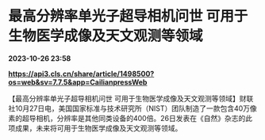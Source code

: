 # 最高分辨率单光子超导相机问世 可用于生物医学成像及天文观测等领域

**2023-10-26 23:58**

**https://api3.cls.cn/share/article/1498500?os=web&sv=7.7.5&app=CailianpressWeb**

【最高分辨率单光子超导相机问世 可用于生物医学成像及天文观测等领域】财联社10月27日电，美国国家标准与技术研究所（NIST）团队制造了一款包含40万像素的超导相机，分辨率是其他同类设备的400倍。26日发表在《自然》杂志的此项成果，未来将可用于生物医学成像及天文观测等领域。